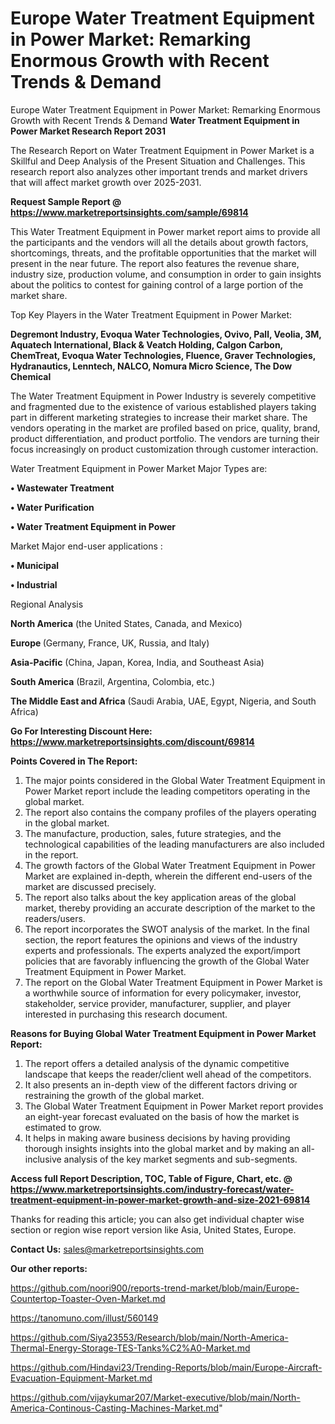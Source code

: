 # Europe Water Treatment Equipment in Power Market: Remarking Enormous Growth with Recent Trends & Demand
Europe Water Treatment Equipment in Power Market: Remarking Enormous Growth with Recent Trends & Demand
<strong>Water Treatment Equipment in Power Market Research Report 2031</strong>

The Research Report on Water Treatment Equipment in Power Market is a Skillful and Deep Analysis of the Present Situation and Challenges. This research report also analyzes other important trends and market drivers that will affect market growth over 2025-2031.

<strong>Request Sample Report @ <a href=https://www.marketreportsinsights.com/sample/69814>https://www.marketreportsinsights.com/sample/69814</a></strong>

This Water Treatment Equipment in Power market report aims to provide all the participants and the vendors will all the details about growth factors, shortcomings, threats, and the profitable opportunities that the market will present in the near future. The report also features the revenue share, industry size, production volume, and consumption in order to gain insights about the politics to contest for gaining control of a large portion of the market share.

Top Key Players in the Water Treatment Equipment in Power Market:

<strong>Degremont Industry, Evoqua Water Technologies, Ovivo, Pall, Veolia, 3M, Aquatech International, Black & Veatch Holding, Calgon Carbon, ChemTreat, Evoqua Water Technologies, Fluence, Graver Technologies, Hydranautics, Lenntech, NALCO, Nomura Micro Science, The Dow Chemical</strong>

The Water Treatment Equipment in Power Industry is severely competitive and fragmented due to the existence of various established players taking part in different marketing strategies to increase their market share. The vendors operating in the market are profiled based on price, quality, brand, product differentiation, and product portfolio. The vendors are turning their focus increasingly on product customization through customer interaction.

Water Treatment Equipment in Power Market Major Types are:

<strong>• Wastewater Treatment

• Water Purification

• Water Treatment Equipment in Power</strong>

Market Major end-user applications :

<strong>• Municipal

• Industrial</strong>

Regional Analysis

</u><strong><b>North America</b></strong> (the United States, Canada, and Mexico)

<strong><b>Europe </b></strong>(Germany, France, UK, Russia, and Italy)

<strong><b>Asia-Pacific</b></strong> (China, Japan, Korea, India, and Southeast Asia)

<strong><b>South America</b></strong> (Brazil, Argentina, Colombia, etc.)

<strong><b>The Middle East and Africa</b></strong> (Saudi Arabia, UAE, Egypt, Nigeria, and South Africa)

<strong>Go For Interesting Discount Here: <a href=https://www.marketreportsinsights.com/discount/69814>https://www.marketreportsinsights.com/discount/69814</a></strong>

<strong>Points Covered in The Report:</strong>
<ol>
  <li>The major points considered in the Global Water Treatment Equipment in Power Market report include the leading competitors operating in the global market.</li>
  <li>The report also contains the company profiles of the players operating in the global market.</li>
  <li>The manufacture, production, sales, future strategies, and the technological capabilities of the leading manufacturers are also included in the report.</li>
  <li>The growth factors of the Global Water Treatment Equipment in Power Market are explained in-depth, wherein the different end-users of the market are discussed precisely.</li>
  <li>The report also talks about the key application areas of the global market, thereby providing an accurate description of the market to the readers/users.</li>
  <li>The report incorporates the SWOT analysis of the market. In the final section, the report features the opinions and views of the industry experts and professionals. The experts analyzed the export/import policies that are favorably influencing the growth of the Global Water Treatment Equipment in Power Market.</li>
  <li>The report on the Global Water Treatment Equipment in Power Market is a worthwhile source of information for every policymaker, investor, stakeholder, service provider, manufacturer, supplier, and player interested in purchasing this research document.</li>
</ol>
<strong>Reasons for Buying Global Water Treatment Equipment in Power Market Report:</strong>

<ol>
  <li>The report offers a detailed analysis of the dynamic competitive landscape that keeps the reader/client well ahead of the competitors.</li>
  <li>It also presents an in-depth view of the different factors driving or restraining the growth of the global market.</li>
  <li>The Global Water Treatment Equipment in Power Market report provides an eight-year forecast evaluated on the basis of how the market is estimated to grow.</li>
  <li>It helps in making aware business decisions by having providing thorough insights insights into the global market and by making an all-inclusive analysis of the key market segments and sub-segments.</li>
</ol>
<strong>Access full Report Description, TOC, Table of Figure, Chart, etc. @ <a href=https://www.marketreportsinsights.com/industry-forecast/water-treatment-equipment-in-power-market-growth-and-size-2021-69814>https://www.marketreportsinsights.com/industry-forecast/water-treatment-equipment-in-power-market-growth-and-size-2021-69814</a></strong>


Thanks for reading this article; you can also get individual chapter wise section or region wise report version like Asia, United States, Europe.

<strong>Contact Us:</strong>
sales@marketreportsinsights.com

<strong>Our other reports:</strong>

<a href=https://github.com/noori900/reports-trend-market/blob/main/Europe-Countertop-Toaster-Oven-Market.md>https://github.com/noori900/reports-trend-market/blob/main/Europe-Countertop-Toaster-Oven-Market.md</a>

<a href=https://tanomuno.com/illust/560149>https://tanomuno.com/illust/560149</a>

<a href=https://github.com/Siya23553/Research/blob/main/North-America-Thermal-Energy-Storage-TES-Tanks%C2%A0-Market.md>https://github.com/Siya23553/Research/blob/main/North-America-Thermal-Energy-Storage-TES-Tanks%C2%A0-Market.md</a>

<a href=https://github.com/Hindavi23/Trending-Reports/blob/main/Europe-Aircraft-Evacuation-Equipment-Market.md>https://github.com/Hindavi23/Trending-Reports/blob/main/Europe-Aircraft-Evacuation-Equipment-Market.md</a>

<a href=https://github.com/vijaykumar207/Market-executive/blob/main/North-America-Continous-Casting-Machines-Market.md>https://github.com/vijaykumar207/Market-executive/blob/main/North-America-Continous-Casting-Machines-Market.md</a>"
